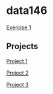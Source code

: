 # data146

[Exercise 1](exercise1.md)

## Projects
[Project 1](Project1.md)

[Project 2](Project2.md)

[Project 3](Project3.md)
